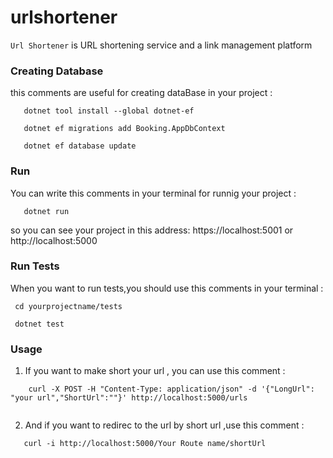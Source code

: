 # urlshortener

`Url Shortener` is URL shortening service and a link management platform
### Creating Database

this comments are useful for creating dataBase in your project :
```
   dotnet tool install --global dotnet-ef
   
   dotnet ef migrations add Booking.AppDbContext
   
   dotnet ef database update
```

### Run

You can write this comments in your terminal for runnig your project :

```
   dotnet run
```
 so you can see your project in this address: https://localhost:5001  or   http://localhost:5000
 
### Run Tests
  When you want to run tests,you should use this comments in your terminal :
  
  ```
   cd yourprojectname/tests
   
   dotnet test
  ```
 
### Usage

1. If you want to make short your url , you can use this comment :
```
    curl -X POST -H "Content-Type: application/json" -d '{"LongUrl": "your url","ShortUrl":""}' http://localhost:5000/urls
  
```
2. And if you want to redirec to the url by short url ,use this comment :
```
   curl -i http://localhost:5000/Your Route name/shortUrl
 
```
